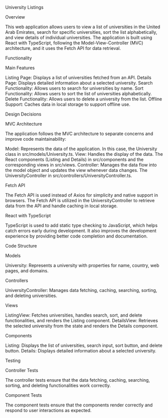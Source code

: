 University Listings

Overview

This web application allows users to view a list of universities in the United Arab Emirates, search for specific universities, sort the list alphabetically, and view details of individual universities. The application is built using React with TypeScript, following the Model-View-Controller (MVC) architecture, and it uses the Fetch API for data retrieval.

Functionality

Main Features

Listing Page: Displays a list of universities fetched from an API.
Details Page: Displays detailed information about a selected university.
Search Functionality: Allows users to search for universities by name.
Sort Functionality: Allows users to sort the list of universities alphabetically.
Delete Functionality: Allows users to delete a university from the list.
Offline Support: Caches data in local storage to support offline use.

Design Decisions

MVC Architecture

The application follows the MVC architecture to separate concerns and improve code maintainability:

Model: Represents the data of the application. In this case, the University class in src/models/University.ts.
View: Handles the display of the data. The React components (Listing and Details) in src/components and the corresponding views in src/views.
Controller: Manages the data flow into the model object and updates the view whenever data changes. The UniversityController in src/controllers/UniversityController.ts.

Fetch API

The Fetch API is used instead of Axios for simplicity and native support in browsers. The Fetch API is utilized in the UniversityController to retrieve data from the API and handle caching in local storage.

React with TypeScript

TypeScript is used to add static type checking to JavaScript, which helps catch errors early during development. It also improves the development experience by providing better code completion and documentation.

Code Structure

Models

University: Represents a university with properties for name, country, web pages, and domains.

Controllers

UniversityController: Manages data fetching, caching, searching, sorting, and deleting universities.

Views

ListingView: Fetches universities, handles search, sort, and delete functionalities, and renders the Listing component.
DetailsView: Retrieves the selected university from the state and renders the Details component.

Components

Listing: Displays the list of universities, search input, sort button, and delete button.
Details: Displays detailed information about a selected university.

Testing

Controller Tests

The controller tests ensure that the data fetching, caching, searching, sorting, and deleting functionalities work correctly.

Component Tests

The component tests ensure that the components render correctly and respond to user interactions as expected.
